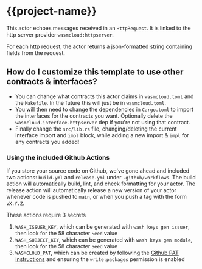 # {{project-name}}

This actor echoes messages received in an `HttpRequest`.
It is linked to the http server provider `wasmcloud:httpserver`.

For each http request, the actor returns a json-formatted
string containing fields from the request.

## How do I customize this template to use other contracts & interfaces?

- You can change what contracts this actor claims in `wasmcloud.toml` and the `Makefile`. In the future this will just be in `wasmcloud.toml`.
- You will then need to change the dependencies in `Cargo.toml` to import the interfaces for the contracts you want. Optionally delete the `wasmcloud-interface-httpserver` dep if you're not using that contract.
- Finally change the `src/lib.rs` file, changing/deleting the current interface import and `impl` block, while adding a new import & `impl` for any contracts you added!

### Using the included Github Actions

If you store your source code on Github, we've gone ahead and included two actions: `build.yml` and `release.yml` under `.github/workflows`. The build action will automatically build, lint, and check formatting for your actor. The release action will automatically release a new version of your actor whenever code is pushed to `main`, or when you push a tag with the form `vX.Y.Z`.

These actions require 3 secrets

1. `WASH_ISSUER_KEY`, which can be generated with `wash keys gen issuer`, then look for the 58 character `Seed` value
1. `WASH_SUBJECT_KEY`, which can be generated with `wash keys gen module`, then look for the 58 character `Seed` value
1. `WASMCLOUD_PAT`, which can be created by following the [Github PAT instructions](https://docs.github.com/en/authentication/keeping-your-account-and-data-secure/creating-a-personal-access-token) and ensuring the `write:packages` permission is enabled

